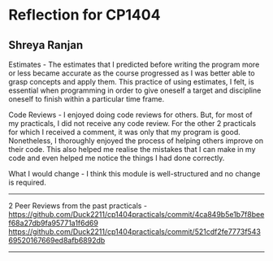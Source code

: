 # Reflection for CP1404

## Shreya Ranjan

Estimates - The estimates that I predicted before writing the program more or less became accurate as the course
progressed as I was better able to grasp concepts and apply them. This practice of using estimates, I felt, is essential
when programming in order to give oneself a target and discipline oneself to finish within a particular time frame.

Code Reviews - I enjoyed doing code reviews for others. But, for most of my practicals, I did not receive any code review. For the
other 2 practicals for which I received a comment, it was only that my program is good. Nonetheless, I thoroughly 
enjoyed the process of helping others improve on their code. This also helped me realise the mistakes that I can make in
my code and even helped me notice the things I had done correctly.

What I would change - I think this module is well-structured and no change is required.

****
2 Peer Reviews from the past practicals - 
https://github.com/Duck2211/cp1404practicals/commit/4ca849b5e1b7f8beef68a27db9fa95771a1f6d69
https://github.com/Duck2211/cp1404practicals/commit/521cdf2fe7773f54369520167669ed8afb6892db
****